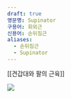 ```yaml
---
draft: true
영문명: Supinator
구용어: 회외근
신용어: 손뒤짐근
aliases:
  - 손뒤짐근
  - Supinator
---
```


[[견갑대와 팔의 근육]]

![](https://www.kenhub.com/thumbor/Wy7CKchjwWLH0cafjtq-QWcVhTU=/fit-in/800x1600/filters:watermark(/images/logo_url.png,-10,-10,0):background_color(FFFFFF):format(jpeg)/images/library/13041/Supinator_muscle.png)